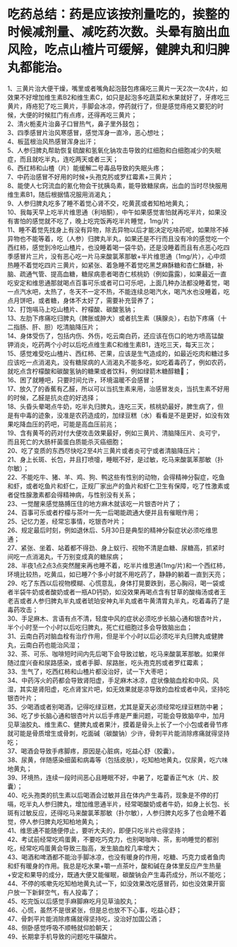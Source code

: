 # 吃药总结：药是应该按剂量吃的，挨整的时候减剂量、减吃药次数。头晕有脑出血风险，吃点山楂片可缓解，健脾丸和归脾丸都能治。
<p>1、三黄片治大便干燥，嘴里或者嘴角起泡鼓包疼痛吃三黄片一天2次一次4片，如效果不好增加维生素B2和维生素C，如只是起泡多吃蔬菜和水果就好了，牙疼吃三黄片，痔疮犯了吃三黄片，手脚会冰凉，停药就行了，但是感觉痔疮又要犯的时候，大便的时候肛门有点疼，还得再吃三黄片；<br>2、清火栀麦片治鼻子口冒热气，鼻子里外鼓包；<br>3、四季感冒片治风寒感冒，感觉浑身一直冷，恶心想吐；<br>4、板蓝根治风热感冒浑身出汗；<br>5、人参归脾丸帮助恢复硫酸和氢氧化钠攻击导致的红细胞和白细胞减少的失眠症，而且就吃半丸，连吃两天或者三天；<br>6、西红柿和山楂（片）能缓解二号毒品导致的失眠头疼；<br>7、中药治感冒不好用的时候+头孢克肟或罗红霉素+三黄片；<br>8、能使人七窍流血的氰化物会干扰胰岛素，能导致糖尿病，出血的当时尽快服用维生素B1，随后根据情况服用消渴丸；<br>9、人参归脾丸吃多了睡不着觉心肾不交，吃黄芪或者知柏地黄丸；<br>10、我每天早上吃半片维思通（利培酮），中午如果感觉害怕就再吃半片，如果没有害怕的感觉就不吃了，晚上吃完饭再吃半片睡觉，1mg/片；<br>11、睡不着觉先找身上有没有异物，除去异物以后才能决定吃啥药呢，如果除不掉异物也不能等着，吃（人参）归脾丸半丸，如果还是不行而且没有冷的感觉吃一个西红柿，感觉到冷吃山楂片，也没睡着喝一袋牛奶，还是没睡着而且有点恶心吃四季感冒片三片，没有恶心吃一片马来酸氯苯那敏+半片维思通（1mg/片），心中烦热睡不着觉吃四片三黄片，如紧张、着急睡不着觉吃黑芝麻酥糖和杏仁酥糖，补脑、疏通气管、提高血糖，糖尿病患者喝杏仁核桃奶（例如露露），如果最近一直吃安定和维思通那就喝点百事可乐或者可口可乐吧，上面几种办法都没睡着觉，喝一点汽水吧，太热了，冬天不一定不热，不能连续总喝汽水，喝汽水也没睡着，吃点月饼吧，或者糖，身体不太好了，需要补充营养了；<br>12、打饱嗝马上吃山楂片、柠檬酸、碳酸氢钠；<br>13、左肋下疼痛吃归脾丸（脾胀或肿大）或者抗生素（胰腺炎），右肋下疼痛（十二指肠、肝、胆）吃清脑降压片；<br>14、身体受伤了，包括内伤、外伤，吃云南白药，还应该在伤口的地方喷高锰酸钾消炎，吃药两个小时以后吃点维生素C和维生素B1，连吃三天，每天三次；
15、感觉难受吃山楂片、西红柿、芒果，应该是生气造成的，如最近吃肉和糖过多应该吃一点消渴丸，没有糖尿病的人消渴丸不能多吃，如吃着毒药了，例如农药，就吃点含柠檬酸和碳酸氢钠的糖果或者饮料，例如绿箭木糖醇糖🍬；<br>16、困了就睡吧，只要时间允许，环境温暖不会感冒；<br>17、放久了的香蕉有乙醛，所以可以当抗生素来用，治感冒发炎，当抗生素不好用的时候，乙醛是抗炎症的好选择；<br>18、头昏头晕喝点牛奶，吃半丸归脾丸，连吃三天，核桃奶最好，脾生病了，但是有中毒的迹象，没准是农药造成的，加绿豆糕（水）看看是不是更好，如没有效果吃降血压的药吧，可能是高血压前兆；<br>19、含有黄芩的药对付大便攻击效果最好，例如三黄片、清脑降压片、炎可宁，而且死亡的大肠杆菌蛋白质能杀灭癌细胞；<br>20、吃了变质的东西尽快吃2至4片三黄片或者炎可宁或者清脑降压片；<br>21、身上长斑、长包，并且打喷嚏，睡眠不好，是过敏，吃马来酸氯苯那敏（扑尔敏）；<br>22、不能吃牛、猪、羊、鸡、狗、鸭这些有性别的动物，会得精神分裂症，吃鱼和虾，或者吃鱼片和虾仁，正规厂家出产的鱼片和虾仁卫生有保障，吃了性激素或者促性腺激素都会得精神病，与性别没有关系；<br>23、一觉醒来感觉胳膊压住的地方麻木就该吃一片银杏叶片了；<br>24、百事可乐或者柠檬与茶叶一先一后喝能疏通大便并且有催眠作用；<br>25、记忆力差，经常忘事情，吃银杏叶片；<br>26、规定最后时刻，例如退休后、5月30日是典型的精神分裂症状必须吃维思通；<br>27、紧张、坐着、站着都不得劲、身上蚁行、视物不清是血糖、尿糖高，抓紧时间吃一点消渴丸，千万别变成真的糖尿病；<br>28、半夜1点2点3点突然醒来再也睡不着，吃半片维思通(1mg/片)和一个西红柿，环境比较热，吃黄瓜，如已睡7个多小时就不用吃药了，静静的躺着一直到天亮；<br>29、吃了东西以后视物模糊、心慌意乱，身体打晃要跌到，恶心胸闷，喝一袋或者半袋牛奶或者酸奶或者一瓶AD钙奶，如没效果再喝点含有甘草的酸梅汤或者王老吉或者人参归脾丸半丸或者琥珀安神丸半丸或者牛黄清胃丸半丸，吃着毒药了是毒药攻击；<br>30、手足麻木、言语有点不清，轻度中风的症状必须吃步长脑心通和银杏叶片，半个小时至一个小时以后吃归脾丸，死亡红细胞过多会导致脑出血；<br>31、云南白药对脑血栓有治疗作用，但是半个小时以后必须吃半丸归脾丸或健脾丸，云南白药也能治风湿；<br>32、茶、可乐、咖啡短时间内先后喝下会导致过敏，吃马来酸氯苯那敏。如果伴随过度兴奋和尿路感染，或者手脚、尿路胀，吃头孢克肟或者罗红霉素；<br>33、生气了，吃西红柿和山楂片都没治好，试一下大枣吧；<br>34、中药泻火的药都会导致肾阳虚，手足麻木冰凉，症状像脑血栓和中风、风湿，其实是肾阳虚，吃点肾宝片吧，如无效果就是凉导致的血栓或者中风，坚持吃银杏叶片；<br>35、少喝酒或者别喝酒，记得吃绿豆糕，尤其是夏天必须经常吃绿豆糕防中暑；<br>36、吃了步长脑心通和银杏叶片以后手疼是严重问题，可能会导致脑卒中，加月见草油胶丸、维生素C、健脾丸或者果汁，摸着是骨头上长了一个小包或者骨节疼就可能是骨质增生或骨刺，吃面碱（碳酸钠）少许，骨刺平片能消除疼痛就得坚持吃；<br>37、喝酒会导致手疼脚疼，原因是心脏病，吃益心舒（胶囊）。<br>38、尿黄，伴随感染细菌和病毒等（包括皮肤），吃知柏地黄丸，仅尿黄，吃六味地黄丸；<br>39、环境热，连续一段时间恶心且睡眠不好，中暑了，吃藿香正气水（片、胶囊）；<br>40、吃头孢类的抗生素以后喝酒会过敏并且在体内产生毒药，现象是不停的打嗝，吃半丸人参归脾丸，增加维思通半片，经常喝酸奶或者牛奶，如身上长包、长斑有过敏反应，还得吃马来酸氯苯那敏（扑尔敏），人参归脾丸吃多了也会睡不着觉，停人参归脾丸吃知柏地黄丸；<br>41、维思通不能随便停止，要听大夫的，即便只吃半片也得坚持；<br>42、考试前经常吃鸡蛋黄，不要吃巧克力，也别喝咖啡、茶，影响睡觉的都别吃，经常吃鸡蛋黄会导致三脂高，发生脑血栓几率增大；<br>43、喝酒和啤酒都不能治手脚冰凉，也没有暖身的作用，吃糖、巧克力或者鱼肉和虾有暖身的作用。我总是吃水果+嚼一点茶叶，酸和碱在身体里反应产生热量+安定和果导的成分，既通大便又能催眠，碳酸钠会产生毒药成分，所以不能吃；<br>44、不停的咳嗽先吃知柏地黄丸试一下，如没效果改吃感冒药，如也没效果开窗户放一下新鲜空气，有人投毒了；<br>45、吃完饭以后感觉手麻脚麻吃月见草油胶丸；<br>46、心慌，虽然不是很紧张，但是总也放不下心事，吃益心舒；<br>47、骨刺平片能消除疼痛就得坚持吃，没治好加国公酒；<br>48、侧卧感觉呼吸不顺畅就仰脸朝天；<br>49、长期拿手机导致的问题吃牛磺酸片。<p>
